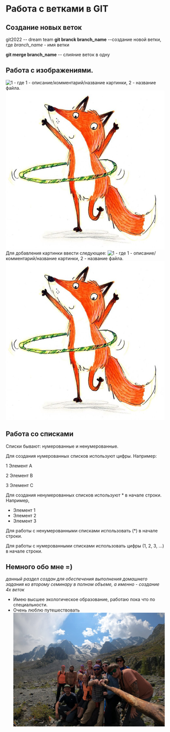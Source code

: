 # Работа с ветками в GIT

## Создание новых веток

git2022 -- dream team
**git branck branch_name** --создание новой ветки, где *branch_name* - имя ветки

**git merge branch_name** -- слияние веток в одну

## Работа с изображениями.
![1](2) - где 1 - описание/комментарий/название картинки, 2 - название файла.
![Лисенок](fox.jpg)
Для добавления картинки ввести следующее: 
![1](2) - где 1 - описание/комментарий/название картинки, 2 - название файла.
![Лисенок](fox.jpg)


## Работа со списками

Списки бывают: нумерованные и ненумерованные.

Для создания нумерованных списков используют цифры. Например:

1 Элемент А

2 Элемент B

3 Элемент С

Для создания ненумерованных списков используют * в начале строки. Например,

* Элемент 1
* Элемент 2
* Элемент 3

Для работы с ненумерованными списками использовать (*) в начале строки.

Для работы с нумерованными списками использовать цифры (1, 2, 3, ...) в начале строки.

## Немного обо мне =)
*данный раздел создан для обеспечения выполнения домашнего задания ко второму семинару в полном объеме, а именно - создание 4х веток*

* Имею высшее экологическое образование, работаю пока что по специальности.
* Очень люблю путешествовать
![Поход на Алтай в 2020 году. Общее фото группы](Altay2020.jpg)
